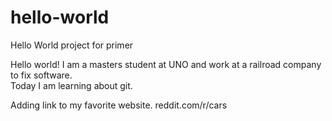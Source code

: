 # hello-world
Hello World project for primer


Hello world!  I am a masters student at UNO and work at a railroad company to fix software.  
Today I am learning about git.

Adding link to my favorite website.  reddit.com/r/cars
